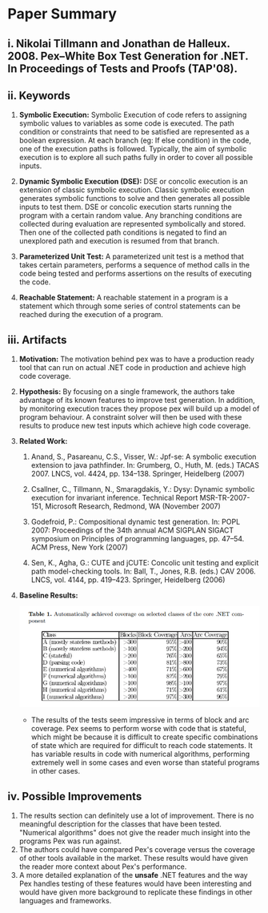 # Paper Summary
## i. Nikolai Tillmann and Jonathan de Halleux. 2008. Pex–White Box Test Generation for .NET. In Proceedings of Tests and Proofs (TAP'08).

## ii. Keywords


1. **Symbolic Execution:** Symbolic Execution of code refers to assigning symbolic values to variables as some code is executed. The path condition or constraints that need to be satisfied are represented as a boolean expression. At each branch (eg: If else condition) in the code, one of the execution paths is followed. Typically, the aim of symbolic execution is to explore all such paths  fully in order to cover all possible inputs.

2. **Dynamic Symbolic Execution (DSE):** DSE or concolic execution is an extension of classic symbolic execution. Classic symbolic execution generates symbolic functions to solve and then generates all possible inputs to test them. DSE or concolic execution starts running the program with a certain random value. Any branching conditions are collected during evaluation are represented symbolically and stored. Then one of the collected path conditions is negated to find an unexplored path and execution is resumed from that branch.

3. **Parameterized Unit Test:** A parameterized unit test is a method that takes certain parameters, performs a sequence of method calls in the code being tested and performs assertions on the results of executing the code.

4. **Reachable Statement:** A reachable statement in a program is a statement which through some series of control statements can be reached during the execution of a program.


## iii. Artifacts

1. **Motivation:** The motivation behind pex was to have a production ready tool that can run on actual .NET code in production and achieve high code coverage. 

2. **Hypothesis:** By focusing on a single framework, the authors take advantage of its known features to improve test generation. In addition, by monitoring execution traces they propose pex will build up a model of program behaviour. A constraint solver will then be used with these results to produce new test inputs which achieve high code coverage.

3. **Related Work:**
    
    1. Anand, S., Pasareanu, C.S., Visser, W.: Jpf-se: A symbolic execution extension to java pathfinder. In: Grumberg, O., Huth, M. (eds.) TACAS 2007. LNCS, vol. 4424, pp. 134–138. Springer, Heidelberg (2007)

    2. Csallner, C., Tillmann, N., Smaragdakis, Y.: Dysy: Dynamic symbolic execution for invariant inference. Technical Report MSR-TR-2007-151, Microsoft Research, Redmond, WA (November 2007)

    3. Godefroid, P.: Compositional dynamic test generation. In: POPL 2007: Proceedings of the 34th annual ACM SIGPLAN SIGACT symposium on Principles of programming languages, pp. 47–54. ACM Press, New York (2007)

    4. Sen, K., Agha, G.: CUTE and jCUTE: Concolic unit testing and explicit path model-checking tools. In: Ball, T., Jones, R.B. (eds.) CAV 2006. LNCS, vol. 4144, pp. 419–423. Springer, Heidelberg (2006)

4. **Baseline Results:**

    ![Code Coverage](img/code-coverage.png)

    - The results of the tests seem impressive in terms of block and arc coverage. Pex seems to perform worse with code that is stateful, which might be because it is difficult to create specific combinations of state which are required for difficult to reach code statements. It has variable results in code with numerical algorithms, performing extremely well in some cases and even worse than stateful programs in other cases.
    

## iv. Possible Improvements

1. The results section can definitely use a lot of improvement. There is no meaningful description for the classes that have been tested. "Numerical algorithms" does not give the reader much insight into the programs Pex was run against.
2. The authors could have compared Pex's coverage versus the coverage of other tools available in the market. These results would have given the reader more context about Pex's performance.
3. A more detailed explanation of the **unsafe** .NET features and the way Pex handles testing of these features would have been interesting and would have given more background to replicate these findings in other languages and frameworks.
